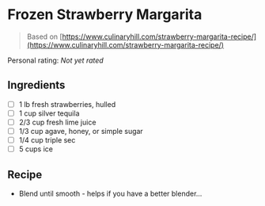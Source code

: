 <!-- Needs Manual Review -->

<!-- Do not modify sections with "AUTO-*". They are updated by make.py -->

# Frozen Strawberry Margarita

> Based on [https://www.culinaryhill.com/strawberry-margarita-recipe/](https://www.culinaryhill.com/strawberry-margarita-recipe/)

<!-- rating=0; (User can specify rating on scale of 1-5) -->
<!-- AUTO-UserRating -->
Personal rating: *Not yet rated*
<!-- /AUTO-UserRating -->

<!-- TODO: Capture image for Frozen Strawberry Margarita -->

## Ingredients

* [ ] 1 lb fresh strawberries, hulled
* [ ] 1 cup silver tequila
* [ ] 2/3 cup fresh lime juice
* [ ] 1/3 cup agave, honey, or simple sugar
* [ ] 1/4 cup triple sec
* [ ] 5 cups ice

## Recipe

* Blend until smooth - helps if you have a better blender...

